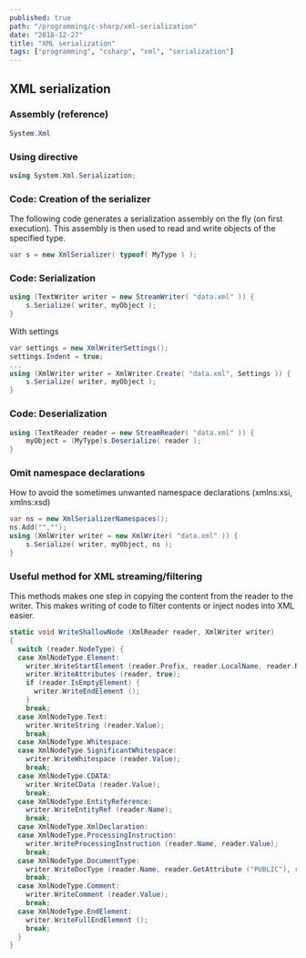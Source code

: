 ```yaml
---
published: true
path: "/programming/c-sharp/xml-serialization"
date: "2018-12-27"
title: "XML serialization"
tags: ["programming", "csharp", "xml", "serialization"]
---
```


## XML serialization

### Assembly (reference)

```csharp
System.Xml
```

### Using directive

```csharp
using System.Xml.Serialization;
```

### Code: Creation of the serializer

The following code generates a serialization assembly on the fly (on first execution). This assembly is then used to read and write objects of the specified type.

```csharp
var s = new XmlSerializer( typeof( MyType ) );
```

### Code: Serialization

```csharp
using (TextWriter writer = new StreamWriter( "data.xml" )) {
    s.Serialize( writer, myObject );
}
```

With settings

```csharp
var settings = new XmlWriterSettings();
settings.Indent = true;
...
using (XmlWriter writer = XmlWriter.Create( "data.xml", Settings )) {
    s.Serialize( writer, myObject );
}
```

### Code: Deserialization

```csharp
using (TextReader reader = new StreamReader( "data.xml" )) {
    myObject = (MyType)s.Deserialize( reader );
}
```

### Omit namespace declarations

How to avoid the sometimes unwanted namespace declarations (xmlns:xsi, xmlns:xsd)

```csharp
var ns = new XmlSerializerNamespaces();
ns.Add("","");
using (XmlWriter writer = new XmlWriter( "data.xml" )) {
    s.Serialize( writer, myObject, ns );
}
```

### Useful method for XML streaming/filtering

This methods makes one step in copying the content from the reader to the writer. This makes writing of code to filter contents or inject nodes into XML easier.

```csharp
static void WriteShallowNode (XmlReader reader, XmlWriter writer)
{
  switch (reader.NodeType) {
  case XmlNodeType.Element:
    writer.WriteStartElement (reader.Prefix, reader.LocalName, reader.NamespaceURI);
    writer.WriteAttributes (reader, true);
    if (reader.IsEmptyElement) {
      writer.WriteEndElement ();
    }
    break;
  case XmlNodeType.Text:
    writer.WriteString (reader.Value);
    break;
  case XmlNodeType.Whitespace:
  case XmlNodeType.SignificantWhitespace:
    writer.WriteWhitespace (reader.Value);
    break;
  case XmlNodeType.CDATA:
    writer.WriteCData (reader.Value);
    break;
  case XmlNodeType.EntityReference:
    writer.WriteEntityRef (reader.Name);
    break;
  case XmlNodeType.XmlDeclaration:
  case XmlNodeType.ProcessingInstruction:
    writer.WriteProcessingInstruction (reader.Name, reader.Value);
    break;
  case XmlNodeType.DocumentType:
    writer.WriteDocType (reader.Name, reader.GetAttribute ("PUBLIC"), reader.GetAttribute ("SYSTEM"), reader.Value);
    break;
  case XmlNodeType.Comment:
    writer.WriteComment (reader.Value);
    break;
  case XmlNodeType.EndElement:
    writer.WriteFullEndElement ();
    break;
  }
}
```
